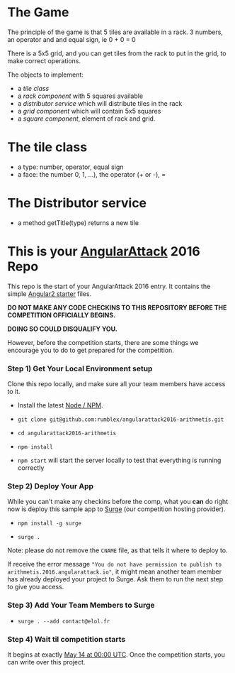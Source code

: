 # The Game

The principle of the game is that 5 tiles are available in a rack. 3 numbers, an operator and and equal sign, ie 0 + 0 = 0

There is a 5x5 grid, and you can get tiles from the rack to put in the grid, to make correct operations.

The objects to implement:

 - a *tile class*
 - a *rack component* with 5 squares available
 - a *distributor service* which will distribute tiles in the rack 
 - a *grid component* which will contain 5x5 squares
 - a *square component*, element of rack and grid.

# The tile class

 - a type: number, operator, equal sign
 - a face: the number 0, 1, ...), the operator (+ or -), =

# The Distributor service 

 - a method getTitle(type) returns a new tile 
 

# This is your [AngularAttack](https://www.angularattack.com) 2016 Repo

This repo is the start of your AngularAttack 2016 entry. It contains the simple [Angular2 starter](https://angular.io/docs/ts/latest/quickstart.html) files.

**DO NOT MAKE ANY CODE CHECKINS TO THIS REPOSITORY BEFORE THE COMPETITION OFFICIALLY BEGINS.**

**DOING SO COULD DISQUALIFY YOU.**


However, before the competition starts, there are some things we encourage you to do to get prepared for the competition.


### Step 1) Get Your Local Environment setup

Clone this repo locally, and make sure all your team members have access to it.

* Install the latest [Node / NPM](https://nodejs.org).

* `git clone git@github.com:rumblex/angularattack2016-arithmetis.git`

* `cd angularattack2016-arithmetis`

* `npm install`

* `npm start` will start the server locally to test that everything is running correctly


### Step 2) Deploy Your App

While you can't make any checkins before the comp, what you **can** do right now is deploy this sample app to [Surge](https://surge.sh) (our competition hosting provider).

* `npm install -g surge`

* `surge .`

Note: please do not remove the `CNAME` file, as that tells it where to deploy to.

If receive the error message `"You do not have permission to publish to arithmetis.2016.angularattack.io"`, it might mean another team member has already deployed your project to Surge. Ask them to run the next step to give you access.

### Step 3) Add Your Team Members to Surge

* `surge . --add contact@elol.fr`


### Step 4) Wait til competition starts

It begins at exactly [May 14 at 00:00 UTC](https://www.wolframalpha.com/input/?i=May+14,+2016+0:00+UTC). Once the competition starts,   you can write over this project.

